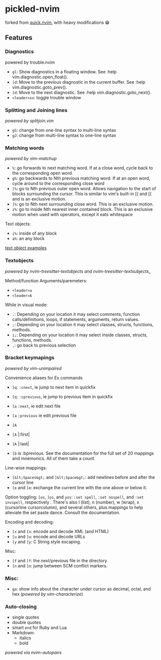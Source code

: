 # pickled-nvim

forked from [quick.nvim](https://github.com/albingroen/quick.nvim), with heavy modifications :grin:

## Features

### Diagnostics

powered by trouble.nvim

- `gl`: Show diagnostics in a floating window. See :help vim.diagnostic.open_float().
- `[d`: Move to the previous diagnostic in the current buffer. See :help vim.diagnostic.goto_prev().
- `]d`: Move to the next diagnostic. See :help vim.diagnostic.goto_next().
- `<leader>xx`: toggle trouble window


### Splitting and Joining lines

_powered by splitjoin.vim_ 

- `gS`: change from one-line syntax to multi-line syntax
- `gJ`: change from multi-line syntax to one-line syntax

### Matching words

_powered by vim-matchup_

- `%`:  go forwards to next matching word. If at a close word, cycle back to the corresponding open word.
- `g%`: go backwards to Nth previous matching word. If at an open word, cycle around to the corresponding close word
- `[%`: go to Nth previous outer open word. Allows navigation to the start of blocks surrounding the cursor. This is similar to vim's built-in [( and [{ and is an exclusive motion.
- `]%`: go to Nth next surrounding close word. This is an exclusive motion.
- `z%`: go to inside Nth nearest inner contained block. This is an exclusive motion when used with operators, except it eats whitespace

Text objects:
- `i%`: inside of any block
- `a%`: an any block

[text object examples](https://github.com/andymass/vim-matchup#line-wise-operatortext-object-combinations)

### Textobjects

_powered by nvim-treesitter-textobjects and nvim-treesitter-textsubjects__

Method/function Arguments/paremeters:

- `<leader>a`
- `<leader>A`


While in visual mode:

- `.`: Depending on your location it may select comments, function calls/definitions, loops, if statements, arguments, return values.
- `;`: Depending on your location it may select classes, structs, functions, methods.
- `i;`: Depending on your location it may select inside classes, structs, functions, methods.
- `,`: go back to previous selection


### Bracket keymapings 

_powered by vim-unimpaired_ 

Convenience aliases for Ex commands
- `]q`: `:cnext`, ie jump to next item in quickfix
- `[q`: `:cprevious`, ie jump to previous item in quickfix
- `]a` `:next`, ie edit next file 
- `[a` `:previous` ie edit previous file
- `]A`


- `[A`     |:first|
- `]A`     |:last|

- `[b` is :bprevious. See the documentation for the full set of 20 mappings and mnemonics. All of them take a count.

Line-wise mappings:
- `[&lt;Spaces&gt;` and `]&lt;Space&gt;`: add newlines before and after the cursor line
- `[e` and `]e`: exchange the current line with the one above or below it.


Option toggling:
`[os`, `]os`, and `yos`:  `:set spell`, `:set nospell`, and `:set invspell`, respectively
. There's also l (list), n (number), w (wrap), x (cursorline cursorcolumn), and several others, plus mappings to help alleviate the set paste dance. Consult the documentation.


Encoding and decoding:
- `[x` and `]x`: encode and decode XML (and HTML)
- `[u` and `]u`: encode and decode URLs
- `[y` and `]y`: C String style escaping.


Misc:
- `[f` and `]f`: the next/previous file in the directory
- `[n` and `]n`: jump between SCM conflict markers.

### Misc:

* `ga`: show info about the character under cursor as decimal, octal, and hex (_powered by vim-characterize_)


### Auto-closing

- single quotes
- double quotes
- smart `end` for Ruby and Lua 
- Markdown:
  - italics
  - bold

_powered via nvim-autopairs_
